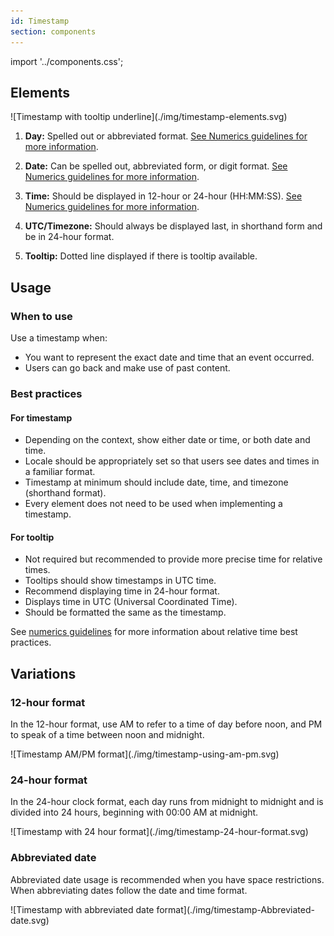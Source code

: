```yaml
---
id: Timestamp
section: components
---
```


import '../components.css';

## Elements

<div class="ws-docs-content-img">
![Timestamp with tooltip underline](./img/timestamp-elements.svg)
</div>

1. **Day:** Spelled out or abbreviated format. [See Numerics guidelines for more information](/content-design/numerics).
2. **Date:** Can be spelled out, abbreviated form, or digit format. [See Numerics guidelines for more information](/content-design/numerics).
3. **Time:** Should be displayed in 12-hour or 24-hour (HH:MM:SS). [See Numerics guidelines for more information](/content-design/numerics).

4. **UTC/Timezone:** Should always be displayed last, in shorthand form and be in 24-hour format.
5. **Tooltip:** Dotted line displayed if there is tooltip available.

## Usage
### When to use
Use a timestamp when:
- You want to represent the exact date and time that an event occurred.
- Users can go back and make use of past content.

### Best practices
#### For timestamp
- Depending on the context, show either date or time, or both date and time.
- Locale should be appropriately set so that users see dates and times in a familiar format.
- Timestamp at minimum should include date, time, and timezone (shorthand format).
- Every element does not need to be used when implementing a timestamp.
#### For tooltip
- Not required but recommended to provide more precise time for relative times. 
- Tooltips should show timestamps in UTC time.
- Recommend displaying time in 24-hour format.
- Displays time in UTC (Universal Coordinated Time).
- Should be formatted the same as the timestamp. 

See [numerics guidelines](/content-design/numerics) for more information about relative time best practices.

## Variations
### 12-hour format
In the 12-hour format, use AM to refer to a time of day before noon, and PM to speak of a time between noon and midnight.

<div class="ws-docs-content-img">
![Timestamp AM/PM format](./img/timestamp-using-am-pm.svg)
</div>

### 24-hour format
In the 24-hour clock format, each day runs from midnight to midnight and is divided into 24 hours, beginning with 00:00 AM at midnight. 

<div class="ws-docs-content-img">
![Timestamp with 24 hour format](./img/timestamp-24-hour-format.svg)
</div>

### Abbreviated date
Abbreviated date usage is recommended when you have space restrictions. When abbreviating dates follow the date and time format. 

<div class="ws-docs-content-img">
![Timestamp with abbreviated date format](./img/timestamp-Abbreviated-date.svg)
</div>
